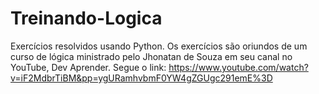 # Treinando-Logica
Exercícios resolvidos usando Python.
Os exercícios são oriundos de um curso de lógica ministrado pelo Jhonatan de Souza em seu canal no YouTube, Dev Aprender.
Segue o link:
https://www.youtube.com/watch?v=iF2MdbrTiBM&pp=ygURamhvbmF0YW4gZGUgc291emE%3D
